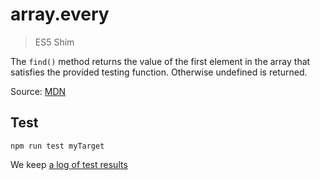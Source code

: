 # array.every

> ES5 Shim

The `find()` method returns the value of the first element in the array that satisfies the provided testing function. Otherwise undefined is returned.

Source: [MDN](https://developer.mozilla.org/en-US/docs/Web/JavaScript/Reference/Global_Objects/Array/find)

## Test

    npm run test myTarget

We keep [a log of test results](./test/results_log.md)
